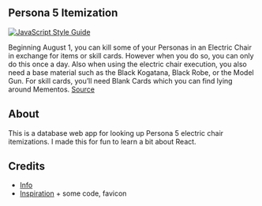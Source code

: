 ## Persona 5 Itemization

[![JavaScript Style Guide](https://img.shields.io/badge/code_style-standard-brightgreen.svg)](https://standardjs.com)

Beginning August 1, you can kill some of your Personas in an Electric Chair in exchange for items or skill cards. However when you do so, you can only do this once a day. Also when using the electric chair execution, you also need a base material such as the Black Kogatana, Black Robe, or the Model Gun. For skill cards, you’ll need Blank Cards which you can find lying around Mementos. [Source](https://samurai-gamers.com/persona-5/item-skill-conversion-electric-chair/)

## About

This is a database web app for looking up Persona 5 electric chair itemizations. I made this for fun to learn a bit about React.

## Credits

* [Info](https://docs.google.com/spreadsheets/d/1g2AQXcNtzuhdVlx77Y0V6O41uJyrNW2wpKPYlY-TFr8/)
* [Inspiration](https://github.com/chinhodado/persona5_calculator) + some code, favicon